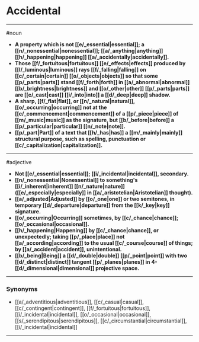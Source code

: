 # Accidental
---
#noun
- **A property which is not [[e/_essential|essential]]; a [[n/_nonessential|nonessential]]; [[a/_anything|anything]] [[h/_happening|happening]] [[a/_accidentally|accidentally]].**
- **Those [[f/_fortuitous|fortuitous]] [[e/_effects|effects]] produced by [[l/_luminous|luminous]] rays [[f/_falling|falling]] on [[c/_certain|certain]] [[o/_objects|objects]] so that some [[p/_parts|parts]] stand [[f/_forth|forth]] in [[a/_abnormal|abnormal]] [[b/_brightness|brightness]] and [[o/_other|other]] [[p/_parts|parts]] are [[c/_cast|cast]] [[i/_into|into]] a [[d/_deep|deep]] shadow.**
- **A sharp, [[f/_flat|flat]], or [[n/_natural|natural]], [[o/_occurring|occurring]] not at the [[c/_commencement|commencement]] of a [[p/_piece|piece]] of [[m/_music|music]] as the signature, but [[b/_before|before]] a [[p/_particular|particular]] [[n/_note|note]].**
- **[[p/_part|Part]] of a text that [[h/_has|has]] a [[m/_mainly|mainly]] structural purpose, such as spelling, punctuation or [[c/_capitalization|capitalization]].**
---
#adjective
- **Not [[e/_essential|essential]]; [[i/_incidental|incidental]], secondary.**
- **[[n/_nonessential|Nonessential]] to something's [[i/_inherent|inherent]] [[n/_nature|nature]] ([[e/_especially|especially]] in [[a/_aristotelian|Aristotelian]] thought).**
- **[[a/_adjusted|Adjusted]] by [[o/_one|one]] or two semitones, in temporary [[d/_departure|departure]] from the [[k/_key|key]] signature.**
- **[[o/_occurring|Occurring]] sometimes, by [[c/_chance|chance]]; [[o/_occasional|occasional]].**
- **[[h/_happening|Happening]] by [[c/_chance|chance]], or unexpectedly; taking [[p/_place|place]] not [[a/_according|according]] to the usual [[c/_course|course]] of things; by [[a/_accident|accident]], unintentional.**
- **[[b/_being|Being]] a [[d/_double|double]] [[p/_point|point]] with two [[d/_distinct|distinct]] tangent [[p/_planes|planes]] in 4-[[d/_dimensional|dimensional]] projective space.**
---
### Synonyms
- [[a/_adventitious|adventitious]], [[c/_casual|casual]], [[c/_contingent|contingent]], [[f/_fortuitous|fortuitous]], [[i/_incidental|incidental]], [[o/_occasional|occasional]], [[s/_serendipitous|serendipitous]], [[c/_circumstantial|circumstantial]], [[i/_incidental|incidental]]
---
